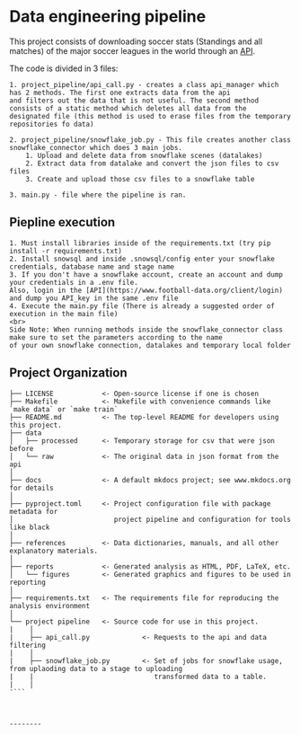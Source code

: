 # Data engineering pipeline

This project consists of downloading soccer stats (Standings and all matches) of the major soccer leagues in the world through an [API](https://www.football-data.org).

The code is divided in 3 files:

    1. project_pipeline/api_call.py - creates a class api_manager which has 2 methods. The first one extracts data from the api  
    and filters out the data that is not useful. The second method consists of a static method which deletes all data from the  
    designated file (this method is used to erase files from the temporary repositories fo data) 

    2. project_pipeline/snowflake_job.py - This file creates another class snowflake_connector which does 3 main jobs.
        1. Upload and delete data from snowflake scenes (datalakes)
        2. Extract data from datalake and convert the json files to csv files
        3. Create and upload those csv files to a snowflake table

    3. main.py - file where the pipeline is ran.

## Piepline execution
    
    1. Must install libraries inside of the requirements.txt (try pip install -r requirements.txt)
    2. Install snowsql and inside .snowsql/config enter your snowflake credentials, database name and stage name
    3. If you don't have a snowflake account, create an account and dump your credentials in a .env file.  
    Also, login in the [API](https://www.football-data.org/client/login) and dump you API_key in the same .env file
    4. Execute the main.py file (There is already a suggested order of execution in the main file)
    <br>
    Side Note: When running methods inside the snowflake_connector class make sure to set the parameters according to the name  
    of your own snowflake connection, datalakes and temporary local folder

## Project Organization

```
├── LICENSE            <- Open-source license if one is chosen
├── Makefile           <- Makefile with convenience commands like `make data` or `make train`
├── README.md          <- The top-level README for developers using this project.
├── data
│   ├── processed      <- Temporary storage for csv that were json before
│   └── raw            <- The original data in json format from the api
│
├── docs               <- A default mkdocs project; see www.mkdocs.org for details
│
├── pyproject.toml     <- Project configuration file with package metadata for 
│                         project pipeline and configuration for tools like black
│
├── references         <- Data dictionaries, manuals, and all other explanatory materials.
│
├── reports            <- Generated analysis as HTML, PDF, LaTeX, etc.
│   └── figures        <- Generated graphics and figures to be used in reporting
│
├── requirements.txt   <- The requirements file for reproducing the analysis environment
│
└── project pipeline   <- Source code for use in this project.
|    │
|    ├── api_call.py             <- Requests to the api and data filtering
|    │
|    ├── snowflake_job.py        <- Set of jobs for snowflake usage, from uplaoding data to a stage to uploading
|    |                              transformed data to a table.
|    │
¨```



--------

